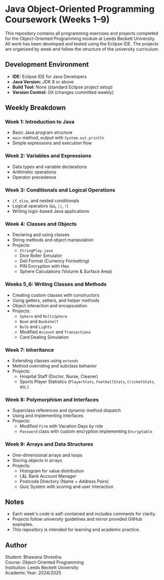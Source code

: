 # Java Object-Oriented Programming Coursework (Weeks 1–9)
This repository contains all programming exercises and projects completed for the Object-Oriented Programming module at Leeds Beckett University. All work has been developed and tested using the Eclipse IDE. The projects are organized by week and follow the structure of the university curriculum.

## Development Environment
- **IDE:** Eclipse IDE for Java Developers
- **Java Version:** JDK 8 or above
- **Build Tool:** None (standard Eclipse project setup)
- **Version Control:** Git (changes committed weekly)

## Weekly Breakdown

### Week 1: Introduction to Java
- Basic Java program structure
- `main` method, output with `System.out.println`
- Simple expressions and execution flow

### Week 2: Variables and Expressions
- Data types and variable declarations
- Arithmetic operations
- Operator precedence

### Week 3: Conditionals and Logical Operations
- `if`, `else`, and nested conditionals
- Logical operators (`&&`, `||`, `!`)
- Writing logic-based Java applications

### Week 4: Classes and Objects
- Declaring and using classes
- String methods and object manipulation
- Projects:
  - `StringPlay.java`
  - Dice Roller Simulator
  - Deli Format (Currency Formatting)
  - PIN Encryption with Hex
  - Sphere Calculations (Volume & Surface Area)

### Weeks 5_6: Writing Classes and Methods
- Creating custom classes with constructors
- Using getters, setters, and helper methods
- Object interaction and encapsulation
- Projects:
  - `Sphere` and `MultiSphere`
  - `Book` and `Bookshelf`
  - `Bulb` and `Lights`
  - Modified `Account` and `Transactions`
  - Card Dealing Simulation

### Week 7: Inheritance
- Extending classes using `extends`
- Method overriding and subclass behavior
- Projects:
  - Hospital Staff (Doctor, Nurse, Cleaner)
  - Sports Player Statistics (`PlayerStats`, `FootballStats`, `CricketStats`, etc.)

### Week 8: Polymorphism and Interfaces
- Superclass references and dynamic method dispatch
- Using and implementing interfaces
- Projects:
  - Modified `Firm` with Vacation Days by role
  - `Password` class with custom encryption implementing `Encryptable`

### Week 9: Arrays and Data Structures
- One-dimensional arrays and loops
- Storing objects in arrays
- Projects:
  - Histogram for value distribution
  - L&L Bank Account Manager
  - Postcode Directory (Name + Address Pairs)
  - Quiz System with scoring and user interaction

## Notes

- Each week's code is self-contained and includes comments for clarity.
- Projects follow university guidelines and mirror provided GitHub examples.
- This repository is intended for learning and academic practice.

## Author

Student: Bhawana Shrestha     
Course: Object-Oriented Programming  
Institution: Leeds Beckett University  
Academic Year: 2024/2025
